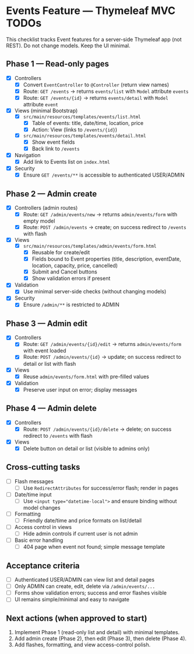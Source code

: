 # Events Feature — Thymeleaf MVC TODOs

This checklist tracks Event features for a server-side Thymeleaf app (not REST). Do not change models. Keep the UI minimal.

## Phase 1 — Read-only pages

- [x] Controllers
  - [x] Convert `EventController` to `@Controller` (return view names)
  - [x] Route: `GET /events` → returns `events/list` with `Model` attribute `events`
  - [x] Route: `GET /events/{id}` → returns `events/detail` with `Model` attribute `event`
- [x] Views (minimal Bootstrap)
  - [x] `src/main/resources/templates/events/list.html`
    - [x] Table of events: title, date/time, location, price
    - [x] Action: View (links to `/events/{id}`)
  - [x] `src/main/resources/templates/events/detail.html`
    - [x] Show event fields
    - [x] Back link to `/events`
- [x] Navigation
  - [x] Add link to Events list on `index.html`
- [x] Security
  - [x] Ensure `GET /events/**` is accessible to authenticated USER/ADMIN

## Phase 2 — Admin create

- [x] Controllers (admin routes)
  - [x] Route: `GET /admin/events/new` → returns `admin/events/form` with empty model
  - [x] Route: `POST /admin/events` → create; on success redirect to `/events` with flash
- [x] Views
  - [x] `src/main/resources/templates/admin/events/form.html`
    - [x] Reusable for create/edit
    - [x] Fields bound to Event properties (title, description, eventDate, location, capacity, price, cancelled)
    - [x] Submit and Cancel buttons
    - [x] Show validation errors if present
- [x] Validation
  - [x] Use minimal server-side checks (without changing models)
- [x] Security
  - [x] Ensure `/admin/**` is restricted to ADMIN

## Phase 3 — Admin edit

- [x] Controllers
  - [x] Route: `GET /admin/events/{id}/edit` → returns `admin/events/form` with event loaded
  - [x] Route: `POST /admin/events/{id}` → update; on success redirect to detail or list with flash
- [x] Views
  - [x] Reuse `admin/events/form.html` with pre-filled values
- [x] Validation
  - [x] Preserve user input on error; display messages

## Phase 4 — Admin delete

- [x] Controllers
  - [x] Route: `POST /admin/events/{id}/delete` → delete; on success redirect to `/events` with flash
- [x] Views
  - [x] Delete button on detail or list (visible to admins only)

## Cross-cutting tasks

- [ ] Flash messages
  - [ ] Use `RedirectAttributes` for success/error flash; render in pages
- [ ] Date/time input
  - [ ] Use `<input type="datetime-local">` and ensure binding without model changes
- [ ] Formatting
  - [ ] Friendly date/time and price formats on list/detail
- [ ] Access control in views
  - [ ] Hide admin controls if current user is not admin
- [ ] Basic error handling
  - [ ] 404 page when event not found; simple message template

## Acceptance criteria

- [ ] Authenticated USER/ADMIN can view list and detail pages
- [ ] Only ADMIN can create, edit, delete via `/admin/events/...`
- [ ] Forms show validation errors; success and error flashes visible
- [ ] UI remains simple/minimal and easy to navigate

## Next actions (when approved to start)

1) Implement Phase 1 (read-only list and detail) with minimal templates.
2) Add admin create (Phase 2), then edit (Phase 3), then delete (Phase 4).
3) Add flashes, formatting, and view access-control polish.
